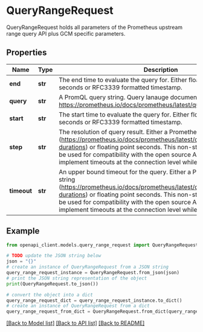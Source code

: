 # QueryRangeRequest

QueryRangeRequest holds all parameters of the Prometheus upstream range query API plus GCM specific parameters.

## Properties

Name | Type | Description | Notes
------------ | ------------- | ------------- | -------------
**end** | **str** | The end time to evaluate the query for. Either floating point UNIX seconds or RFC3339 formatted timestamp. | [optional] 
**query** | **str** | A PromQL query string. Query lanauge documentation: https://prometheus.io/docs/prometheus/latest/querying/basics/. | [optional] 
**start** | **str** | The start time to evaluate the query for. Either floating point UNIX seconds or RFC3339 formatted timestamp. | [optional] 
**step** | **str** | The resolution of query result. Either a Prometheus duration string (https://prometheus.io/docs/prometheus/latest/querying/basics/#time-durations) or floating point seconds. This non-standard encoding must be used for compatibility with the open source API. Clients may still implement timeouts at the connection level while ignoring this field. | [optional] 
**timeout** | **str** | An upper bound timeout for the query. Either a Prometheus duration string (https://prometheus.io/docs/prometheus/latest/querying/basics/#time-durations) or floating point seconds. This non-standard encoding must be used for compatibility with the open source API. Clients may still implement timeouts at the connection level while ignoring this field. | [optional] 

## Example

```python
from openapi_client.models.query_range_request import QueryRangeRequest

# TODO update the JSON string below
json = "{}"
# create an instance of QueryRangeRequest from a JSON string
query_range_request_instance = QueryRangeRequest.from_json(json)
# print the JSON string representation of the object
print(QueryRangeRequest.to_json())

# convert the object into a dict
query_range_request_dict = query_range_request_instance.to_dict()
# create an instance of QueryRangeRequest from a dict
query_range_request_from_dict = QueryRangeRequest.from_dict(query_range_request_dict)
```
[[Back to Model list]](../README.md#documentation-for-models) [[Back to API list]](../README.md#documentation-for-api-endpoints) [[Back to README]](../README.md)


